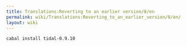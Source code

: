 ```yaml
---
title: Translations:Reverting to an earlier version/8/en
permalink: wiki/Translations:Reverting_to_an_earlier_version/8/en/
layout: wiki
---
```


``` bash
cabal install tidal-0.9.10
```
